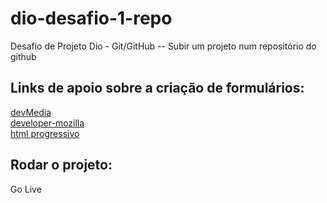 # dio-desafio-1-repo
Desafio de Projeto Dio - Git/GitHub -- Subir um projeto num repositório do github

## Links de apoio sobre a criação de formulários:
[devMedia](https://www.devmedia.com.br/como-criar-formularios-html-sem-usar-tabelas-tableless/28278)<br>
[developer-mozilla](https://developer.mozilla.org/pt-BR/docs/Learn/Forms/Your_first_form)<br>
[html progressivo](https://www.htmlprogressivo.net/2014/01/Como-criar-um-formulario-completo-para-um-site.html)

## Rodar o projeto:
Go Live

